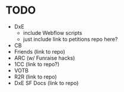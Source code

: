 # TODO
- DxE
	- include Webflow scripts
	- just include link to petitions repo here?
- CB
- Friends (link to repo)
- ARC (w/ Funraise hacks)
- 1CC (link to repo?)
- VOTB
- R2R (link to repo)
- DxE SF Docs (link to repo)